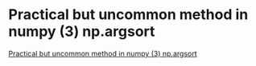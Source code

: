 # Practical but uncommon method in numpy (3) np.argsort
[Practical but uncommon method in numpy (3) np.argsort](https://aiwithcloud.com/2022/09/19/practical_but_uncommon_method_in_numpy_3_np-argsort/)